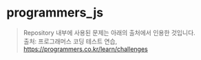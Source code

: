 # programmers_js
>Repository 내부에 사용된 문제는 아래의 출처에서 인용한 것입니다. <br/>
>출처: 프로그래머스 코딩 테스트 연습, https://programmers.co.kr/learn/challenges
